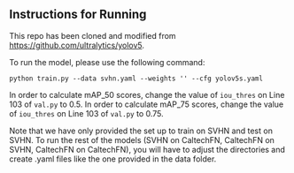 ## Instructions for Running

This repo has been cloned and modified from https://github.com/ultralytics/yolov5.

To run the model, please use the following command:
```shell
python train.py --data svhn.yaml --weights '' --cfg yolov5s.yaml
```

In order to calculate mAP_50 scores, change the value of `iou_thres` on Line 103 of `val.py` to 0.5.
In order to calculate mAP_75 scores, change the value of `iou_thres` on Line 103 of `val.py` to 0.75.

Note that we have only provided the set up to train on SVHN and test on SVHN. To run the rest of the models (SVHN on CaltechFN, CaltechFN on SVHN, CaltechFN on CaltechFN), you will have to adjust the directories and create .yaml files like the one provided in the data folder.
